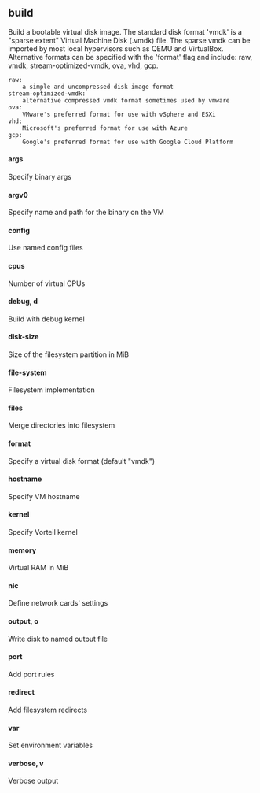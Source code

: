 ## build
Build a bootable virtual disk image.
The standard disk format 'vmdk' is a "sparse extent" Virtual Machine Disk
(.vmdk) file. The sparse vmdk can be imported by most local hypervisors such as
QEMU and VirtualBox. Alternative formats can be specified with the 'format'
flag and include: raw, vmdk, stream-optimized-vmdk, ova, vhd, gcp.

	raw:
		a simple and uncompressed disk image format
	stream-optimized-vmdk:
		alternative compressed vmdk format sometimes used by vmware
	ova:
		VMware's preferred format for use with vSphere and ESXi
	vhd:
		Microsoft's preferred format for use with Azure
	gcp:
		Google's preferred format for use with Google Cloud Platform


#### args
Specify binary args

#### argv0
Specify name and path for the binary on the VM

#### config
Use named config files

#### cpus
Number of virtual CPUs

#### debug, d
Build with debug kernel

#### disk-size
Size of the filesystem partition in MiB

#### file-system
Filesystem implementation

#### files
Merge directories into filesystem

#### format
Specify a virtual disk format (default "vmdk")

#### hostname
Specify VM hostname

#### kernel
Specify Vorteil kernel

#### memory
Virtual RAM in MiB

#### nic
Define network cards' settings

#### output, o
Write disk to named output file

#### port
Add port rules

#### redirect
Add filesystem redirects

#### var
Set environment variables

#### verbose, v
Verbose output

<!-- ## cloud
Upload apps directly to the cloud

## config
Change vcli settings and behaviour

## environments
Manage Vorteil environments

## kernels
Help about any command

## package
Manage Vorteil kernels

## prepare
Prepare a project with a Vorteil environment

## pull
Download a Vorteil application from a remote repository

## push
Upload a Vorteil application to a remote repository

## run
Run a Vorteil application

## unpack
Unpack the contents of an application package

## update
Update vcli's Vorteil kernel files

## vcfg
Configure Vorteil applications with 'vcfg' files

## version
Display vcli version information -->
